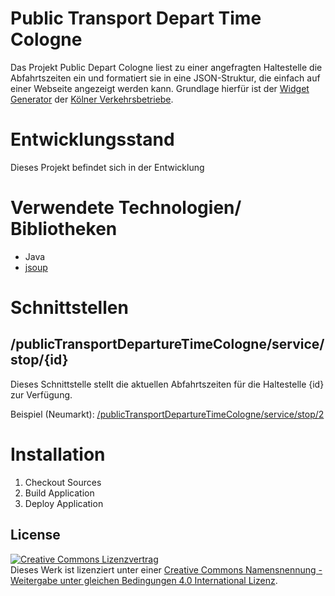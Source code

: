 # Public Transport Depart Time Cologne

Das Projekt Public Depart Cologne liest zu einer angefragten Haltestelle die Abfahrtszeiten ein und formatiert sie in eine JSON-Struktur, die einfach auf einer Webseite angezeigt werden kann. Grundlage hierfür ist der [Widget Generator](http://www.kvb-koeln.de/generator/) der [Kölner Verkehrsbetriebe](http://www.kvb-koeln.de/).

# Entwicklungsstand

Dieses Projekt befindet sich in der Entwicklung

# Verwendete Technologien/ Bibliotheken

- Java
- [jsoup](https://jsoup.org/)

# Schnittstellen

## /publicTransportDepartureTimeCologne/service/stop/{id}

Dieses Schnittstelle stellt die aktuellen Abfahrtszeiten für die Haltestelle {id} zur Verfügung.

Beispiel (Neumarkt):
[/publicTransportDepartureTimeCologne/service/stop/2](https://tom.cologne.codefor.de/publicTransportDepartureTimeCologne/service/stop/2)

# Installation

1. Checkout Sources
2. Build Application
3. Deploy Application

## License

<a rel="license" href="http://creativecommons.org/licenses/by-sa/4.0/"><img alt="Creative Commons Lizenzvertrag" style="border-width:0" src="https://i.creativecommons.org/l/by-sa/4.0/88x31.png" /></a><br />Dieses Werk ist lizenziert unter einer <a rel="license" href="http://creativecommons.org/licenses/by-sa/4.0/">Creative Commons Namensnennung - Weitergabe unter gleichen Bedingungen 4.0 International Lizenz</a>.
